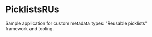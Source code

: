 # PicklistsRUs
Sample application for custom metadata types: "Reusable picklists" framework and tooling.
